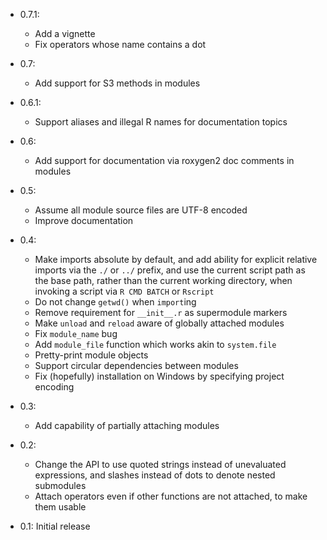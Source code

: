 * 0.7.1:
    * Add a vignette
    * Fix operators whose name contains a dot

* 0.7:
    * Add support for S3 methods in modules

* 0.6.1:
    * Support aliases and illegal R names for documentation topics

* 0.6:
    * Add support for documentation via roxygen2 doc comments in modules

* 0.5:
    * Assume all module source files are UTF-8 encoded
    * Improve documentation

* 0.4:
    * Make imports absolute by default, and add ability for explicit relative
      imports via the `./` or `../` prefix, and use the current script path as
      the base path, rather than the current working directory, when invoking a
      script via `R CMD BATCH` or `Rscript`
    * Do not change `getwd()` when `import`ing
    * Remove requirement for `__init__.r` as supermodule markers
    * Make `unload` and `reload` aware of globally attached modules
    * Fix `module_name` bug
    * Add `module_file` function which works akin to `system.file`
    * Pretty-print module objects
    * Support circular dependencies between modules
    * Fix (hopefully) installation on Windows by specifying project encoding

* 0.3:
    * Add capability of partially attaching modules

* 0.2:
    * Change the API to use quoted strings instead of unevaluated
      expressions, and slashes instead of dots to denote nested submodules
    * Attach operators even if other functions are not attached, to make them
      usable

* 0.1: Initial release
